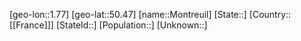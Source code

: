 ﻿---
location: [50.47,1.77]
type: City
tags:
- geo/City


SpocWebEntityId: 32589
isDeleted: false
confidential: public

---
[geo-lon::1.77]
[geo-lat::50.47]
[name::Montreuil]
[State::]
[Country::[[France]]]
[StateId::]
[Population::]
[Unknown::]

